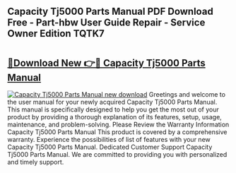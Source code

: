 ## Capacity Tj5000 Parts Manual PDF Download Free - Part-hbw User Guide Repair - Service Owner Edition TQTK7

# <h2><a href="http://bc45802.oget.top/?id=Capacity+Tj5000+Parts+Manual">🔗Download New 👉🔴 Capacity Tj5000 Parts Manual</a></h2>

[![Capacity Tj5000 Parts Manual new download](https://i.imgur.com/5g1atiW.png)](http://bc45802.oget.top/?id=Capacity+Tj5000+Parts+Manual)
Greetings and welcome to the user manual for your newly acquired Capacity Tj5000 Parts Manual. This manual is specifically designed to help you get the most out of your product by providing a thorough explanation of its features, setup, usage, maintenance, and problem-solving. Please Review the Warranty Information Capacity Tj5000 Parts Manual This product is covered by a comprehensive warranty. Experience the possibilities of list of features with your new Capacity Tj5000 Parts Manual. Dedicated Customer Support Capacity Tj5000 Parts Manual. We are committed to providing you with personalized and timely support.

